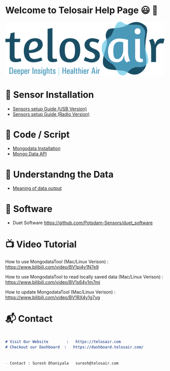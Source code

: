 # Welcome to Telosair Help Page  :smiley: :wave:


![Image of Telosair](https://github.com/Potsdam-Sensors/Telosair/blob/main/img/telosair.png)




# :ghost: Sensor Installation
* [Sensors setup Guide (USB Version)](usb_installation_guide.pdf)
* [Sensors setup Guide (Radio Version)](radio_installation_guide.pdf)



# :cowboy_hat_face: Code / Script
* [Mongodata Installation](data_tool_installation.md)
* [Mongo Data API](mongo_data.md)


# :partying_face: Understandng the Data 
* [Meaning of data output](data_meaning.md)


# :monocle_face: Software 
* Duet Software   https://github.com/Potsdam-Sensors/duet_software


# :tv: Video Tutorial 
How to use MongodataTool (Mac/Linux Verison) :  https://www.bilibili.com/video/BV1pi4y1N7e9

How to use MongodataTool to read locally saved data (Mac/Linux Verison) :  https://www.bilibili.com/video/BV1s64y1m7mj

How to update MongodataTool (Mac/Linux Verison) :  https://www.bilibili.com/video/BV1RX4y1g7vg



# :mailbox_with_mail:  Contact
```markdown

# Visit Our Website        :   https://telosair.com
# Checkout our Dashboard  :   https://dashboard.telosair.com/


- Contact : Suresh Dhaniyala   suresh@telosair.com

```


